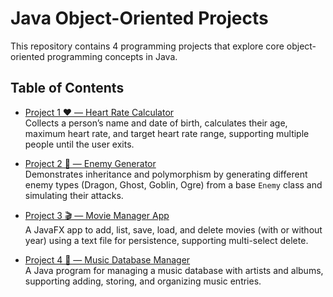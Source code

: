 # Java Object-Oriented Projects

This repository contains 4 programming projects that explore core object-oriented programming concepts in Java.

## Table of Contents

- [Project 1 ❤️ — Heart Rate Calculator](./pj1)  
  Collects a person’s name and date of birth, calculates their age, maximum heart rate, and target heart rate range, supporting multiple people until the user exits.

- [Project 2 🐉 — Enemy Generator](./pj2)  
  Demonstrates inheritance and polymorphism by generating different enemy types (Dragon, Ghost, Goblin, Ogre) from a base `Enemy` class and simulating their attacks.

- [Project 3 🎬 — Movie Manager App](./pj3)  
  A JavaFX app to add, list, save, load, and delete movies (with or without year) using a text file for persistence, supporting multi-select delete.

- [Project 4 🎵 — Music Database Manager](./pj4)  
  A Java program for managing a music database with artists and albums, supporting adding, storing, and organizing music entries.
